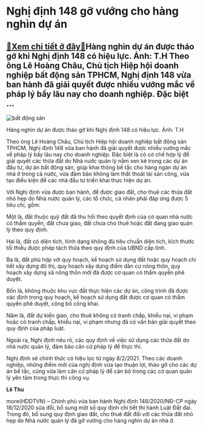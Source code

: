 Nghị định 148 gỡ vướng cho hàng nghìn dự án
===========================================

[:gift:Xem chi tiết ở đây:gift:](https://hddtvn.com/nghi-dinh-148-go-vuong-cho-hang-nghin-du-an/)Hàng nghìn dự án được tháo gỡ khi Nghị định 148 có hiệu lực. Ảnh: T.H Theo ông Lê Hoàng Châu, Chủ tịch Hiệp hội doanh nghiệp bất động sản TPHCM, Nghị định 148 vừa ban hành đã giải quyết được nhiều vướng mắc về pháp lý bấy lâu nay cho doanh nghiệp. Đặc biệt …
------------------------------------------------------------------------------------------------------------------------------------------------------------------------------------------------------------------------------------------------------------------





![bất động sản](https://hddtvn.com/wp-content/uploads/2021/01/3939_IMG-2825_1.jpg "bất động sản")


Hàng nghìn dự án được tháo gỡ khi Nghị định 148 có hiệu lực. Ảnh: T.H



Theo ông Lê Hoàng Châu, Chủ tịch Hiệp hội doanh nghiệp bất động sản TPHCM, Nghị định 148 vừa ban hành đã giải quyết được nhiều vướng mắc về pháp lý bấy lâu nay cho doanh nghiệp. Đặc biệt là có cơ chế hợp lý để giải quyết các thửa đất do Nhà nước quản lý nằm xen kẽ trong các dự án đầu tư, dự án bất động sản, giúp khai thông bế tắc cho hàng ngàn dự án nhà ở trong cả nước, vừa đảm bảo không làm thất thoát tài sản công, vừa tạo điều kiện để các nhà đầu tư triển khai thực hiện dự án.


Với Nghị định vừa được ban hành, để được giao đất, cho thuê các thửa đất nhỏ hẹp do Nhà nước quản lý, các tổ chức, cá nhân phải đáp ứng được 5 tiêu chí, gồm:


Một là, đất thuộc quỹ đất đã thu hồi theo quyết định của cơ quan nhà nước có thẩm quyền, đất chưa giao, đất chưa cho thuê hoặc đất đang giao quản lý theo quy định.


Hai là, đất có diện tích, hình dạng không đủ tiêu chuẩn diện tích, kích thước tối thiểu được phép tách thửa theo quy định của UBND cấp tỉnh.


Ba là, đất phù hợp với quy hoạch, kế hoạch sử dụng đất hoặc quy hoạch chi tiết xây dựng đô thị, quy hoạch xây dựng điểm dân cư nông thôn, quy hoạch xây dựng xã nông thôn mới đã được cơ quan có thẩm quyền phê duyệt.


Bốn là, không thuộc khu vực đất thực hiện các dự án, công trình đã được xác định trong quy hoạch, kế hoạch sử dụng đất được cơ quan có thẩm quyền phê duyệt, công bố công khai.


Năm là, đất dự kiến giao, cho thuê không có tranh chấp, khiếu nại, vi phạm hoặc có tranh chấp, khiếu nại, vi phạm nhưng đã có văn bản giải quyết theo quy định của pháp luật.


Ngoài ra, Nghị định nêu rõ, các quy định về việc sử dụng các thửa đất do nhà nước quản lý, đảm bảo căn cứ pháp lý để thực thi.


Nghị định sẽ chính thức có hiệu lực từ ngày 8/2/2021. Theo các doanh nghiệp, những điểm mới của nghị định vừa tạo thuận lợi, tháo gỡ cho các dự án bế tắc, cũng vừa làm căn cứ pháp lý để cán bộ trong các cơ quan quản lý yên tâm trong thực thi công vụ.




**Lê Thu**



more(HDDTVN) – Chính phủ vừa ban hành Nghị định 148/2020/NĐ-CP ngày 18/12/2020 sửa đổi, bổ sung một số quy định chi tiết thi hành Luật Đất đai. Trong đó, bổ sung quy định giao đất, cho thuê đất đối với các thửa đất nhỏ hẹp do Nhà nước quản lý đã gỡ vướng cho hàng nghìn dự án nhà ở.

